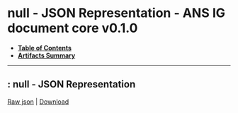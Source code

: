 # null - JSON Representation - ANS IG document core v0.1.0

* [**Table of Contents**](toc.md)
* [**Artifacts Summary**](artifacts.md)
* ****

## : null - JSON Representation

[Raw json](Binary-BIO-CR-BIO-2024.01-Microbiologie-V1.json) | [Download](Binary-BIO-CR-BIO-2024.01-Microbiologie-V1.json)

